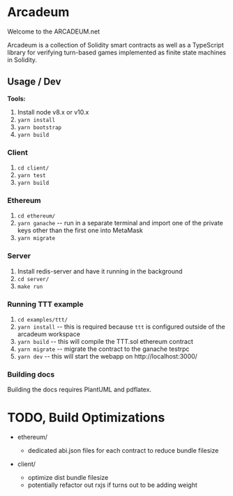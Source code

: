 # Arcadeum

Welcome to the ARCADEUM.net

Arcadeum is a collection of Solidity smart contracts as well as a TypeScript library for verifying turn-based games implemented as finite state machines in Solidity.


## Usage / Dev

**Tools:**

1. Install node v8.x or v10.x
2. `yarn install`
3. `yarn bootstrap`
4. `yarn build`


### Client

1. `cd client/`
2. `yarn test`
3. `yarn build`


### Ethereum

1. `cd ethereum/`
2. `yarn ganache` -- run in a separate terminal and import one of the private keys other than the first one into MetaMask
3. `yarn migrate`


### Server

1. Install redis-server and have it running in the background
2. `cd server/`
3. `make run`


### Running TTT example

1. `cd examples/ttt/`
2. `yarn install` -- this is required because `ttt` is configured outside of the arcadeum workspace
3. `yarn build` -- this will compile the TTT.sol ethereum contract
4. `yarn migrate` -- migrate the contract to the ganache testrpc
5. `yarn dev` -- this will start the webapp on http://localhost:3000/


### Building docs

Building the docs requires PlantUML and pdflatex.


# TODO, Build Optimizations

* ethereum/
  * dedicated abi.json files for each contract to reduce bundle filesize

* client/
  * optimize dist bundle filesize
  * potentially refactor out rxjs if turns out to be adding weight

